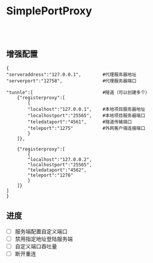 # SimplePortProxy
<br />
<br />

## 增强配置
    {
	"serveraddress":"127.0.0.1",        #代理服务器地址
	"serverport":"12758",               #代理服务器端口
	
    "tunnle":[                          #隧道（可以创建多个）
		{"registerproxy":[
			{
			"localhost":"127.0.0.1",    #本地项目服务器地址
			"localhostport":"25565",    #本地项目服务器端口
			"teledataport":"4561",      #隧道传输端口
			"teleport":"1275"           #外网客户端连接端口
			}
		]},
		
		{"registerproxy":[
			{
			"localhost":"127.0.0.2",
			"localhostport":"25565",
			"teledataport":"4562",
			"teleport":"1276"
			}
		]}
	]
    }


## 进度
- [ ] 服务端配置自定义端口
- [ ] 禁用指定地址登陆服务端
- [ ] 自定义端口吞吐量
- [ ] 断开重连

